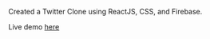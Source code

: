 Created a Twitter Clone using ReactJS, CSS, and Firebase.

Live demo <a href="https://twitter-clone-d6c7f.web.app/"> here </a>
